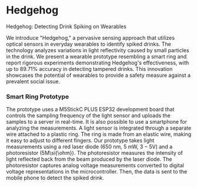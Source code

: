 # Hedgehog
Hedgehog: Detecting Drink Spiking on Wearables

We introduce "Hedgehog," a pervasive sensing approach that utilizes optical sensors in everyday wearables to identify spiked drinks. The technology analyzes variations in light reflectivity caused by small particles in the drink. We present a wearable prototype resembling a smart ring and report rigorous experiments demonstrating Hedgehog's effectiveness, with up to 89.71% accuracy in detecting tampered drinks. This innovation showcases the potential of wearables to provide a safety measure against a prevalent social issue.

### Smart Ring Prototype ###
The prototype uses a M5StickC PLUS ESP32 development board that controls the sampling frequency of the light sensor and uploads the samples to a server in real-time. It is also possible to use a smartphone for analyzing the measurements. A light sensor is integrated through a separate wire attached to a plastic ring. The ring is made from an elastic wire, making it easy to adjust to different fingers. Our prototype takes light measurements using a red laser diode ($650$ nm, $5$ mW, $3-5$V) and a photoresistor ($5$M\si{\ohm}). The photoresistor measures the intensity of light reflected back from the beam produced by the laser diode. The photoresistor captures analog voltage measurements converted to digital voltage representations in the microcontroller. Then, the data is sent to the mobile phone to detect the spiked drink.
